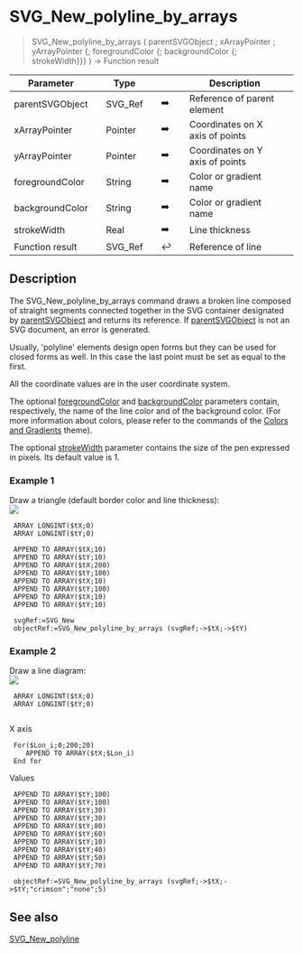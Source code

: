<!-- nodeReference := SVG_New_polyline_by_arrays ( parentReference ; xArray ; yArray ; strokeColor ; fillColor ; strokeWidth )
 -> parentReference (Text)
 -> xArray (Pointer)
 -> yArray (Pointer)
 -> strokeColor (Text)
 -> fillColor (Text)
 -> strokeWidth (Real)
 <- nodeReference (Text)-->
# SVG_New_polyline_by_arrays

> SVG_New_polyline_by_arrays ( parentSVGObject ; xArrayPointer ; yArrayPointer {; foregroundColor {; backgroundColor {; strokeWidth}}} ) -> Function result

| Parameter |     | Type |     |     |     | Description |     |
| --- | --- | --- | --- | --- | --- | --- | --- |
| parentSVGObject |     | SVG_Ref |     | ➡️ |     | Reference of parent element |     |
| xArrayPointer |     | Pointer |     | ➡️ |     | Coordinates on X axis of points |     |
| yArrayPointer |     | Pointer |     | ➡️ |     | Coordinates on Y axis of points |     |
| foregroundColor |     | String |     | ➡️ |     | Color or gradient name |     |
| backgroundColor |     | String |     | ➡️ |     | Color or gradient name |     |
| strokeWidth |     | Real |     | ➡️ |     | Line thickness |     |
| Function result |     | SVG_Ref |     | ↩️ |     | Reference of line |     |

## Description

The SVG_New_polyline_by_arrays command draws a broken line composed of straight segments connected together in the SVG container designated by [parentSVGObject](## "Reference of parent element") and returns its reference. If [parentSVGObject](## "Reference of parent element") is not an SVG document, an error is generated.

Usually, 'polyline' elements design open forms but they can be used for closed forms as well. In this case the last point must be set as equal to the first.

All the coordinate values are in the user coordinate system.

The optional [foregroundColor](## "Color or gradient name") and [backgroundColor](## "Color or gradient name") parameters contain, respectively, the name of the line color and of the background color. (For more information about colors, please refer to the commands of the [Colors and Gradients](../Colors%20and%20Gradients.md) theme).

The optional [strokeWidth](## "Line thickness") parameter contains the size of the pen expressed in pixels. Its default value is 1.

### Example 1  

Draw a triangle (default border color and line thickness):  
![](https://doc.4d.com/4Dv19/picture/196982/pict196982.en.png)

```4d
 ARRAY LONGINT($tX;0)  
 ARRAY LONGINT($tY;0)  
   
 APPEND TO ARRAY($tX;10)  
 APPEND TO ARRAY($tY;10)  
 APPEND TO ARRAY($tX;200)  
 APPEND TO ARRAY($tY;100)  
 APPEND TO ARRAY($tX;10)  
 APPEND TO ARRAY($tY;100)  
 APPEND TO ARRAY($tX;10)  
 APPEND TO ARRAY($tY;10)  
   
 svgRef:=SVG_New   
 objectRef:=SVG_New_polyline_by_arrays (svgRef;->$tX;->$tY)
```

### Example 2  

Draw a line diagram:  
![](https://doc.4d.com/4Dv19/picture/196983/pict196983.en.png)

```4d
 ARRAY LONGINT($tX;0)  
 ARRAY LONGINT($tY;0)  
  
```

X axis  

```4d
 For($Lon_i;0;200;20)  
    APPEND TO ARRAY($tX;$Lon_i)  
 End for  
```

Values  

```4d
 APPEND TO ARRAY($tY;100)  
 APPEND TO ARRAY($tY;100)  
 APPEND TO ARRAY($tY;30)  
 APPEND TO ARRAY($tY;30)  
 APPEND TO ARRAY($tY;80)  
 APPEND TO ARRAY($tY;60)  
 APPEND TO ARRAY($tY;10)  
 APPEND TO ARRAY($tY;40)  
 APPEND TO ARRAY($tY;50)  
 APPEND TO ARRAY($tY;70)  
   
 objectRef:=SVG_New_polyline_by_arrays (svgRef;->$tX;->$tY;"crimson";"none";5)
```

## See also 

[SVG_New_polyline](SVG_New_polyline.md)
